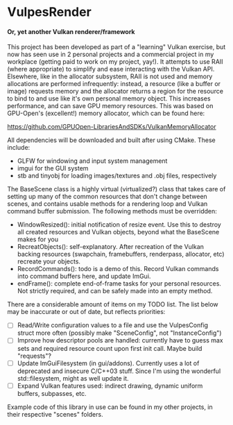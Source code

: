 # VulpesRender
#### Or, yet another Vulkan renderer/framework

This project has been developed as part of a "learning" Vulkan exercise, but now has seen use 
in 2 personal projects and a commercial project in my workplace (getting paid to work on my
project, yay!). It attempts to use RAII (where appropriate) to simplify and ease interacting
with the Vulkan API. Elsewhere, like in the allocator subsystem, RAII is not used and memory 
allocations are performed infrequently: instead, a resource (like a buffer or image) requests
memory and the allocator returns a region for the resource to bind to and use like it's own
personal memory object. This increases performance, and can save GPU memory resources. This was 
based on GPU-Open's (excellent!) memory allocator, which can be found here:

https://github.com/GPUOpen-LibrariesAndSDKs/VulkanMemoryAllocator

All dependencies will be downloaded and built after using CMake. These include:

- GLFW for windowing and input system management
- imgui for the GUI system
- stb and tinyobj for loading images/textures and .obj files, respectively

The BaseScene class is a highly virtual (virtualized?) class that takes care of setting up many of
the common resources that don't change between scenes, and contains usable methods for a rendering
loop and Vulkan command buffer submission. The following methods must be overridden:

- WindowResized(): initial notification of resize event. Use this to destroy all created resources and Vulkan objects, beyond what the BaseScene makes for you
- RecreatObjects(): self-explanatory. After recreation of the Vulkan backing resources (swapchain, framebuffers, renderpass, allocator, etc) recreate your objects.
- RecordCommands(): todo is a demo of this. Record Vulkan commands into command buffers here, and update ImGui.
- endFrame(): complete end-of-frame tasks for your personal resources. Not strictly required, and can be safely made into an empty method.

There are a considerable amount of items on my TODO list. The list below may be inaccurate or out of date, but reflects priorities:

- [ ] Read/Write configuration values to a file and use the VulpesConfig struct more often (possibly make "SceneConfig", not "InstanceConfig")
- [ ] Improve how descriptor pools are handled: currently have to guess max sets and required resource count upon first init call. Maybe build "requests"?
- [ ] Update ImGuiFilesystem (in gui/addons). Currently uses a lot of deprecated and insecure C/C++03 stuff. Since I'm using the wonderful std::filesystem, might as well update it.
- [ ] Expand Vulkan features used: indirect drawing, dynamic uniform buffers, subpasses, etc.

Example code of this library in use can be found in my other projects, in their respective "scenes" folders.
